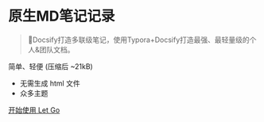   <!-- _coverpage.md -->

# 原生MD笔记记录

> 💪Docsify打造多联级笔记，使用Typora+Docsify打造最强、最轻量级的个人&团队文档。

 简单、轻便 (压缩后 ~21kB)
- 无需生成 html 文件
- 众多主题


[开始使用 Let Go](/README.md)